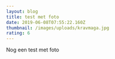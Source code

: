 ```yaml
---
layout: blog
title: test met foto
date: 2019-06-08T07:55:22.160Z
thumbnail: /images/uploads/kravmaga.jpg
rating: 6
---
```

Nog een test met foto
